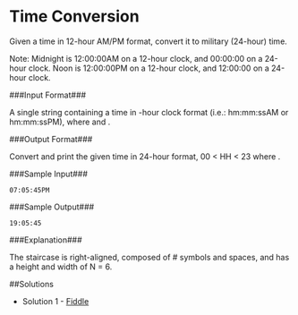 Time Conversion
==========

Given a time in 12-hour AM/PM format, convert it to military (24-hour) time.

Note: Midnight is 12:00:00AM on a 12-hour clock, and 00:00:00 on a 24-hour clock. Noon is 12:00:00PM on a 12-hour clock, and 12:00:00 on a 24-hour clock.

###Input Format###

A single string containing a time in -hour clock format (i.e.: hm:mm:ssAM or hm:mm:ssPM), where  and .

###Output Format###

Convert and print the given time in 24-hour format, 00 < HH < 23 where .

###Sample Input###

```
07:05:45PM
```

###Sample Output###

```
19:05:45
```

###Explanation###

The staircase is right-aligned, composed of # symbols and spaces, and has a height and width of N = 6.

##Solutions
- Solution 1 - [Fiddle](https://jsfiddle.net/EmilioAiolfi/rvyxrc3z/)
